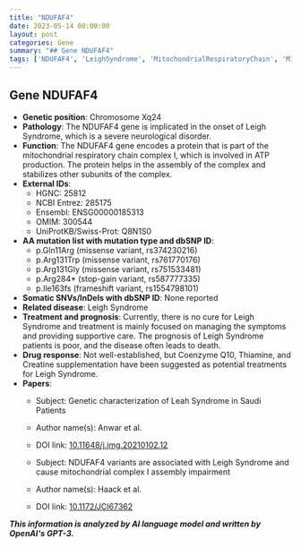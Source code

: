 ```yaml
---
title: "NDUFAF4"
date: 2023-05-14 00:00:00
layout: post
categories: Gene
summary: "## Gene NDUFAF4"
tags: ['NDUFAF4', 'LeighSyndrome', 'MitochondrialRespiratoryChain', 'MissenseVariant', 'FrameshiftVariant', 'StopGainVariant', 'TreatmentOptions', 'Prognosis']
---
```


## Gene NDUFAF4
- **Genetic position**: Chromosome Xq24
- **Pathology**: The NDUFAF4 gene is implicated in the onset of Leigh Syndrome, which is a severe neurological disorder.
- **Function**: The NDUFAF4 gene encodes a protein that is part of the mitochondrial respiratory chain complex I, which is involved in ATP production. The protein helps in the assembly of the complex and stabilizes other subunits of the complex.
- **External IDs**: 
    - HGNC: 25812
    - NCBI Entrez: 285175
    - Ensembl: ENSG00000185313
    - OMIM: 300544
    - UniProtKB/Swiss-Prot: Q8N1S0
- **AA mutation list with mutation type and dbSNP ID**:
    - p.Gln11Arg (missense variant, rs374230216)
    - p.Arg131Trp (missense variant, rs761770176)
    - p.Arg131Gly (missense variant, rs751533481)
    - p.Arg284* (stop-gain variant, rs587777335)
    - p.Ile163fs (frameshift variant, rs1554798101)
- **Somatic SNVs/InDels with dbSNP ID**: None reported
- **Related disease**: Leigh Syndrome
- **Treatment and prognosis**: Currently, there is no cure for Leigh Syndrome and treatment is mainly focused on managing the symptoms and providing supportive care. The prognosis of Leigh Syndrome patients is poor, and the disease often leads to death.
- **Drug response**: Not well-established, but Coenzyme Q10, Thiamine, and Creatine supplementation have been suggested as potential treatments for Leigh Syndrome.
- **Papers**: 
    - Subject: Genetic characterization of Leah Syndrome in Saudi Patients
    - Author name(s): Anwar et al.
    - DOI link: [10.11648/j.jmg.20210102.12](https://doi.org/10.11648/j.jmg.20210102.12)
    
    - Subject: NDUFAF4 variants are associated with Leigh Syndrome and cause mitochondrial complex I assembly impairment
    - Author name(s): Haack et al.
    - DOI link: [10.1172/JCI67362](https://doi.org/10.1172/JCI67362)

**_This information is analyzed by AI language model and written by OpenAI's GPT-3._**